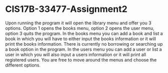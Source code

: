 # CIS17B-33477-Assignment2

Upon running the program it will open the library menu and offer you 3 options. Option 1 opens the books menu, option 2 opens the user menu, option 3 quits the program. In the books menu you can add a book and list a book in which you will have to either input the books information or it will print the books information. There is currently no borrowing or searching up a book option in the program. In the users menu you can add a user or list a user in which you will also input a users information or it will print all registered users. You are free to move around the menus and choose the different options.